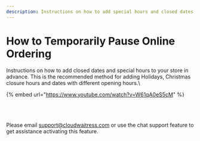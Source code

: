 ```yaml
---
description: Instructions on how to add special hours and closed dates in advance.
---
```


# How to Temporarily Pause Online Ordering

Instructions on how to add closed dates and special hours to your store in advance. This is the recommended method for adding Holidays, Christmas closure hours and dates with different opening hours.\


{% embed url="https://www.youtube.com/watch?v=W61qA0eS5cM" %}

\
\
\
Please email [support@cloudwaitress.com](mailto:support@cloudwaitress.com) or use the chat support feature to get assistance activating this feature.
